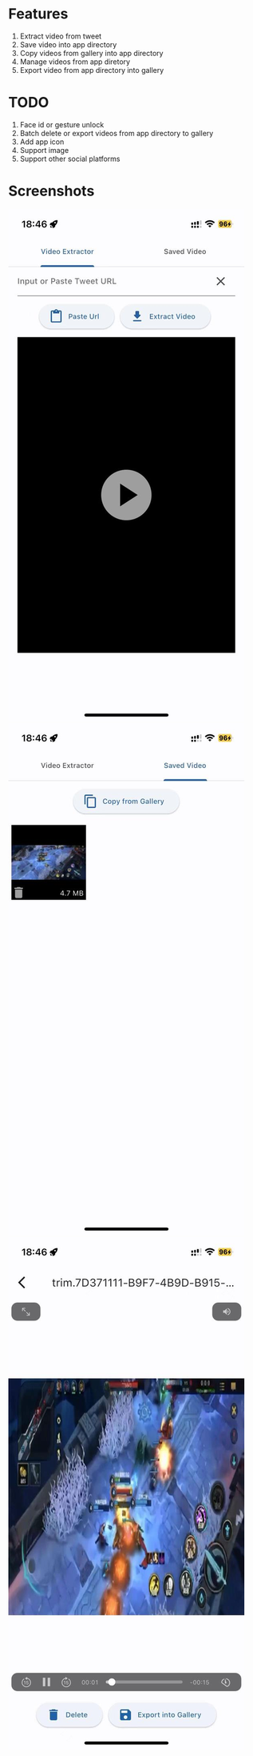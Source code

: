 # Features
1. Extract video from tweet
2. Save video into app directory
3. Copy videos from gallery into app directory
4. Manage videos from app diretory
5. Export video from app directory into gallery

# TODO
1. Face id or gesture unlock
2. Batch delete or export videos from app directory to gallery
3. Add app icon
4. Support image
5. Support other social platforms

# Screenshots
![](assets/screenshot1.jpeg)
![](assets/screenshot2.jpeg)
![](assets/screenshot3.jpeg)